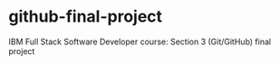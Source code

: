 # github-final-project
IBM Full Stack Software Developer course: Section 3 (Git/GitHub) final project
